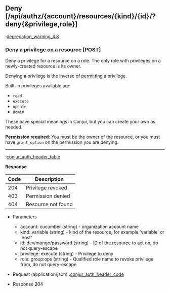 ## Deny [/api/authz/{account}/resources/{kind}/{id}/?deny{&privilege,role}]

:[deprecation_warning_4.8](partials/deprecation_warning_4.8.md)

### Deny a privilege on a resource [POST]

Deny a privilege for a resource on a role.
The only role with privileges on a newly-created resource is its owner.

Denying a privilege is the inverse of [permitting](/#reference/resource/permit) a privilege.

Built-in privileges available are:

* `read`
* `execute`
* `update`
* `admin`

These have special meanings in Conjur, but you can create your own as needed.

**Permission required**: You must be the owner of the resource, or you must have `grant_option` on the
permission you are denying.

---

:[conjur_auth_header_table](partials/conjur_auth_header_table.md)

**Response**

|Code|Description|
|----|-----------|
|204|Privilege revoked|
|403|Permission denied|
|404|Resource not found|

+ Parameters
    + account: cucumber (string) - organization account name
    + kind: variable (string) - kind of the resource, for example 'variable' or 'host'
    + id: dev/mongo/password (string) - ID of the resource to act on, do not query-escape
    + privilege: execute (string) - Privilege to deny
    + role: group:ops (string) - Qualified role name to revoke privilege from, do not query-escape

+ Request (application/json)
    :[conjur_auth_header_code](partials/conjur_auth_header_code.md)

+ Response 204
